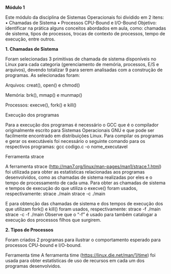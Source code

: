 **Módulo 1**

Este módulo da disciplina de Sistemas Operacionais foi dividido em 2 itens:
•	Chamadas de Sistema
•	Processos CPU-Bound e I/O-Bound
Objetivo: identificar na prática alguns conceitos abordados em aula, como: chamadas de sistema, tipos de processos, trocas de contexto de processos, tempo de execução, entre outros.

**1. Chamadas de Sistema**

Foram selecionadas 3 primitivas de chamada de sistema disponíveis no Linux para cada categoria (gerenciamento de memória, processos, E/S e arquivos), devendo totalizar 9 para serem analisadas com a construção de programas.
As selecionadas foram:

Arquivos: creat(), open() e chmod()

Memória: brk(), mmap() e munmap()

Processos: execve(), fork() e kill()

Execução dos programas

Para a execução dos programas é necessário o GCC que é o compilador originalmente escrito para Sistemas Operacionais GNU e que pode ser facilmente encontrado em distribuições Linux. 
Para compilar os programas e gerar os executáveis foi necessário o seguinte comando para os respectivos programas:
gcc codigo.c -o nome_executavel


Ferramenta strace

A ferramenta strace (http://man7.org/linux/man-pages/man1/strace.1.html) foi utilizada para obter as estatísticas relacionadas aos programas desenvolvidos, como as chamadas de sistema realizadas por eles e o tempo de processamento de cada uma.
Para obter as chamadas de sistema e tempos de execução do que utiliza o execve() foram usados, respectivamente:
strace ./main
strace -c ./main

E para obtenção das chamadas de sistema e dos tempos de execução dos que utilizam fork() e kill() foram usados, respectivamente:
strace -f ./main
strace -c -f ./main
Observe que o “-f” é usado para também catalogar a execução dos processos filhos que surgirem.







**2. Tipos de Processos**

Foram criados 2 programas para ilustrar o comportamento esperado para processos CPU-bound e I/O-bound.

Ferramenta time
A ferramenta time (https://linux.die.net/man/1/time) foi usada para obter estatísticas de uso de recursos em cada um dos programas desenvolvidos.












